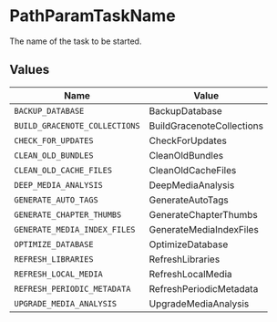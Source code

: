 # PathParamTaskName

The name of the task to be started.


## Values

| Name                          | Value                         |
| ----------------------------- | ----------------------------- |
| `BACKUP_DATABASE`             | BackupDatabase                |
| `BUILD_GRACENOTE_COLLECTIONS` | BuildGracenoteCollections     |
| `CHECK_FOR_UPDATES`           | CheckForUpdates               |
| `CLEAN_OLD_BUNDLES`           | CleanOldBundles               |
| `CLEAN_OLD_CACHE_FILES`       | CleanOldCacheFiles            |
| `DEEP_MEDIA_ANALYSIS`         | DeepMediaAnalysis             |
| `GENERATE_AUTO_TAGS`          | GenerateAutoTags              |
| `GENERATE_CHAPTER_THUMBS`     | GenerateChapterThumbs         |
| `GENERATE_MEDIA_INDEX_FILES`  | GenerateMediaIndexFiles       |
| `OPTIMIZE_DATABASE`           | OptimizeDatabase              |
| `REFRESH_LIBRARIES`           | RefreshLibraries              |
| `REFRESH_LOCAL_MEDIA`         | RefreshLocalMedia             |
| `REFRESH_PERIODIC_METADATA`   | RefreshPeriodicMetadata       |
| `UPGRADE_MEDIA_ANALYSIS`      | UpgradeMediaAnalysis          |
